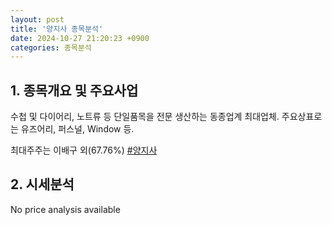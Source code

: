 ```yaml
---
layout: post
title: '양지사 종목분석'
date: 2024-10-27 21:20:23 +0900
categories: 종목분석
---
```


## 1. 종목개요 및 주요사업

수첩 및 다이어리, 노트류 등 단일품목을 전문 생산하는 동종업계 최대업체. 주요상표로는 유즈어리, 퍼스널, Window 등. 

최대주주는 이배구 외(67.76%)
[#양지사](#)

## 2. 시세분석

No price analysis available
